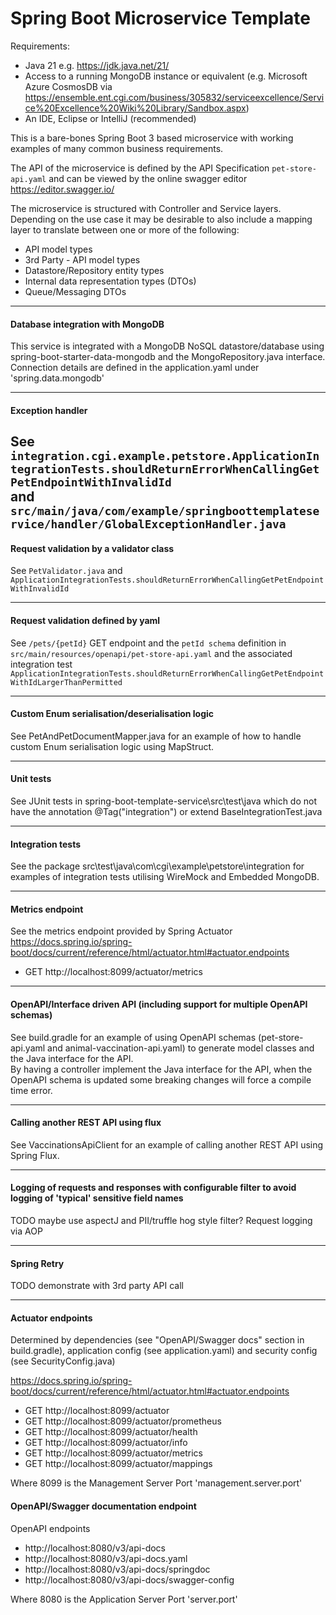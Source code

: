 # Spring Boot Microservice Template

Requirements:

* Java 21 e.g. https://jdk.java.net/21/
* Access to a running MongoDB instance or equivalent (e.g. Microsoft Azure CosmosDB
  via https://ensemble.ent.cgi.com/business/305832/serviceexcellence/Service%20Excellence%20Wiki%20Library/Sandbox.aspx)
* An IDE, Eclipse or IntelliJ (recommended)

This is a bare-bones Spring Boot 3 based microservice with working examples of many common business requirements.

The API of the microservice is defined by the API Specification `pet-store-api.yaml` and can be viewed by the online
swagger editor https://editor.swagger.io/

The microservice is structured with Controller and Service layers.
Depending on the use case it may be desirable to also include a mapping layer
to translate between one or more of the following:
- API model types
- 3rd Party - API model types
- Datastore/Repository entity types
- Internal data representation types (DTOs)
- Queue/Messaging DTOs

---

#### Database integration with MongoDB

This service is integrated with a MongoDB NoSQL datastore/database using spring-boot-starter-data-mongodb
and the MongoRepository.java interface. Connection details are defined in the application.yaml under
'spring.data.mongodb'

---
#### Exception handler
See
`integration.cgi.example.petstore.ApplicationIntegrationTests.shouldReturnErrorWhenCallingGetPetEndpointWithInvalidId`  
and  
`src/main/java/com/example/springboottemplateservice/handler/GlobalExceptionHandler.java`
---

#### Request validation by a validator class

See `PetValidator.java`
and `ApplicationIntegrationTests.shouldReturnErrorWhenCallingGetPetEndpointWithInvalidId`

---

#### Request validation defined by yaml

See `/pets/{petId}` GET endpoint and the `petId schema` definition in `src/main/resources/openapi/pet-store-api.yaml`
and the associated integration
test `ApplicationIntegrationTests.shouldReturnErrorWhenCallingGetPetEndpointWithIdLargerThanPermitted`

---

#### Custom Enum serialisation/deserialisation logic
See PetAndPetDocumentMapper.java for an example of how to handle custom Enum serialisation logic using MapStruct.

---

#### Unit tests
See JUnit tests in spring-boot-template-service\src\test\java which do not have the annotation @Tag("integration") or extend BaseIntegrationTest.java

---

#### Integration tests

See the package src\test\java\com\cgi\example\petstore\integration for examples of integration tests utilising WireMock
and Embedded MongoDB.

---

#### Metrics endpoint
See the metrics endpoint provided by Spring Actuator https://docs.spring.io/spring-boot/docs/current/reference/html/actuator.html#actuator.endpoints
- GET http://localhost:8099/actuator/metrics

---

#### OpenAPI/Interface driven API (including support for multiple OpenAPI schemas)
See build.gradle for an example of using OpenAPI schemas (pet-store-api.yaml and animal-vaccination-api.yaml)
to generate model classes and the Java interface for the API.  
By having a controller implement the Java interface for the API, when the OpenAPI schema is updated some
breaking changes will force a compile time error.

---

#### Calling another REST API using flux
See VaccinationsApiClient for an example of calling another REST API using Spring Flux.

---

#### Logging of requests and responses with configurable filter to avoid logging of 'typical' sensitive field names
TODO maybe use aspectJ and PII/truffle hog style filter?
Request logging via AOP

---

#### Spring Retry
TODO demonstrate with 3rd party API call

---

#### Actuator endpoints
Determined by dependencies (see "OpenAPI/Swagger docs" section in build.gradle),
application config (see application.yaml) and security config (see SecurityConfig.java)

https://docs.spring.io/spring-boot/docs/current/reference/html/actuator.html#actuator.endpoints

- GET http://localhost:8099/actuator
- GET http://localhost:8099/actuator/prometheus
- GET http://localhost:8099/actuator/health
- GET http://localhost:8099/actuator/info
- GET http://localhost:8099/actuator/metrics
- GET http://localhost:8099/actuator/mappings

Where 8099 is the Management Server Port 'management.server.port'

#### OpenAPI/Swagger documentation endpoint
OpenAPI endpoints

- http://localhost:8080/v3/api-docs
- http://localhost:8080/v3/api-docs.yaml
- http://localhost:8080/v3/api-docs/springdoc
- http://localhost:8080/v3/api-docs/swagger-config

Where 8080 is the Application Server Port 'server.port' 